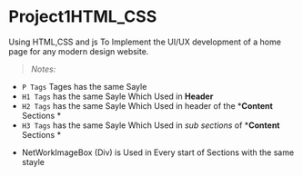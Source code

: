 # Project1HTML_CSS
Using HTML,CSS and js To Implement the UI/UX development of a home page for any modern design website.

>*Notes:*
- `P Tags`  Tages has the same Sayle
- `H1 Tags` has the same Sayle Which Used in **Header**
- `H2 Tags` has the same Sayle Which Used in header of the ***Content** Sections *
- `H3 Tags` has the same Sayle Which Used in *sub sections* of ***Content** Sections *
* NetWorkImageBox (Div) is  Used in Every start of Sections with the same stayle
